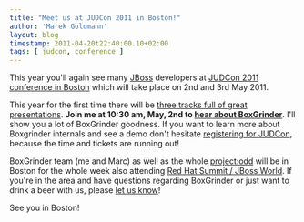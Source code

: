 ```yaml
---
title: "Meet us at JUDCon 2011 in Boston!"
author: 'Marek Goldmann'
layout: blog
timestamp: 2011-04-20t22:40:00.10+02:00
tags: [ judcon, conference ]
---
```


This year you'll again see many [JBoss](http://www.jboss.org/) developers at [JUDCon 2011 conference in Boston](http://www.jboss.org/events/JUDCon)
which will take place on 2nd and 3rd May 2011.

This year for the first time there will be [three tracks full of great presentations](http://www.jboss.org/events/JUDCon/agenda.html).
**Join me at 10:30 am, May, 2nd to [hear about BoxGrinder](http://www.jboss.org/events/JUDCon/day1track3.html#1030AM)**.
I'll show you a lot of BoxGrinder goodness. If you want to learn more about Boxgrinder internals and see a demo don't hesitate
[registering for JUDCon](http://www.jboss.org/events/JUDCon/register.html), because the time and tickets are running out!

BoxGrinder team (me and Marc) as well as the whole [project:odd](http://projectodd.org/) will be in Boston for the whole week
also attending [Red Hat Summit / JBoss World](http://www.redhat.com/summit/). If you're in the area and have questions
regarding BoxGrinder or just want to drink a beer with us, please [let us know](/community/)!

See you in Boston!
